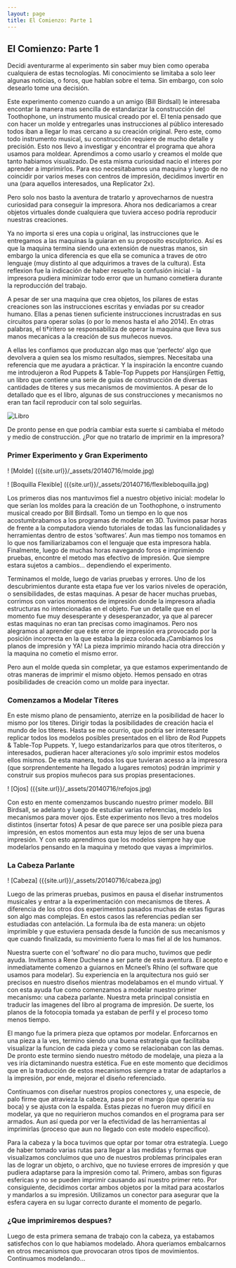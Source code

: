 ```yaml
---
layout: page
title: El Comienzo: Parte 1
---
```


## El Comienzo: Parte 1

Decidi aventurarme al experimento sin saber muy bien como operaba cualquiera de estas tecnologías. Mi conocimiento se limitaba a solo leer algunas noticias, o foros, que hablan sobre el tema. Sin embargo, con solo desearlo tome una decisión.

Este experimento comenzo cuando a un amigo (Bill Birdsall) le interesaba encontar la manera mas sencilla de estandarizar la construcción del Toothophone, un instrumento musical creado por el. El tenia pensado que con hacer un molde y entregarles unas instrucciones al público interesado todos iban a llegar lo mas cercano a su creación original. Pero este, como todo instrumento musical, su construcción requiere de mucho detalle y precisión. Esto nos llevo a investigar y encontrar el programa que ahora usamos para moldear. Aprendimos a como usarlo y creamos el molde que tanto habiamos visualizado. De esta misma curiosidad nacio el interes por aprender a imprimirlos. Para eso necesitabamos una maquina y luego de no coincidir por varios meses con centros de impresión, decidimos invertir en una (para aquellos interesados, una Replicator 2x).

Pero solo nos basto la aventura de tratarlo y aprovecharnos de nuestra curiosidad para conseguir la impresora. Ahora nos dedicariamos a crear objetos virtuales donde cualquiera que tuviera acceso podría reproducir nuestras creaciones. 

Ya no importa si eres una copia u original, las instrucciones que le entregamos a las maquinas la guiaran en su proposito esculptorico. Así es que la maquina termina siendo una extensión de nuestras manos, sin embargo la unica diferencia es que ella se comunica a traves de otro lenguaje (muy distinto al que adquirimos a traves de la cultura). Esta reflexion fue la indicación de haber resuelto la confusión inicial - la impresora pudiera minimizar todo error que un humano cometiera durante la reproducción del trabajo.

A pesar de ser una maquina que crea objetos, los pilares de estas creaciones son las instrucciones escritas y enviadas por su creador humano. Ellas a penas tienen suficiente instrucciones incrustradas en sus circuitos para operar solas (o por lo menos hasta el año 2014). En otras palabras, el ti†íritero se responsabiliza de operar la maquina que lleva sus manos mecanicas a la creación de sus muñecos nuevos. 

A ellas les confiamos que produzcan algo mas que ‘perfecto’ algo que devolvera a quien sea los mismo resultados, siempres. Necesitaba una referencia que me ayudara a prácticar. Y la inspiración la encontre cuando me introdujeron a Rod Puppets & Table-Top Puppets por Hansjürgen Fettig, un libro que contiene una serie de guias de construcción de diversas cantidades de títeres y sus mecanismos de movimientos. A pesar de lo detallado que es el libro, algunas de sus construcciones y mecanismos no eran tan facil reproducir con tal solo seguirlas.

![Libro]({{site.baseurl}}/_assets/20140716/reflibro.jpg)

De pronto pense en que podría cambiar esta suerte si cambiaba el método y medio de construcción. ¿Por que no tratarlo de imprimir en la impresora?

### Primer Experimento y Gran Experimento

! [Molde] ({{site.url}}/_assets/20140716/molde.jpg)

! [Boquilla Flexible] ({{site.url}}/_assets/20140716/flexibleboquilla.jpg)

Los primeros dias nos mantuvimos fiel a nuestro objetivo inicial: modelar lo que serían los moldes para la creación de un Toothophone, o instrumento musical creado por Bill Birdsall. Tomo un tiempo en lo que nos acostumbrabamos a los programas de modelar en 3D. Tuvimos pasar horas de frente a la computadora viendo tutoriales de todas las funcionalidades y herramientas dentro de estos ‘softwares’.  Aun mas tiempo nos tomamos en lo que nos familiarizabamos con el lenguaje que esta impresora habla. Finalmente, luego de muchas horas navegando foros e imprimiendo pruebas, encontre el metodo mas efectivo de impresión. Que siempre estara sujetos a cambios… dependiendo el experimento.

Terminamos el molde, luego de varias pruebas y errores. Uno de los descubrimientos durante esta etapa fue ver los varios niveles de operación, o sensibilidades, de estas maquinas. A pesar de hacer muchas pruebas, corrimos con varios momentos de impresión donde la impresora añadia estructuras no intencionadas en el objeto. Fue un detalle que en el momento fue muy desesperante y desesperanzador, ya que al parecer estas maquinas no eran tan precisas como imaginamos. Pero nos alegramos al aprender que este error de impresión era provocado por la posición incorrecta en la que estaba la pieza colocada.¡Cambiamos los planos de impresión y YA! La pieza imprimio mirando hacia otra dirección y la maquina no cometio el mismo error.

Pero aun el molde queda sin completar, ya que estamos experimentando de otras maneras de imprimir el mismo objeto. Hemos pensado en otras posibilidades de creación como un molde para inyectar.

### Comenzamos a Modelar Títeres

En este mismo plano de pensamiento, aterrize en la posibilidad de hacer lo mismo por los títeres. Dirigir todas la posibilidades de creación hacia el mundo de los títeres. Hasta se me ocurrio, que podría ser interesante replicar todos los modelos posibles presentados en el libro de Rod Puppets & Table-Top Puppets. Y, luego estandarizarlos para que otros títeriteros, o interesados, pudieran hacer alteraciones y/o solo imprimir estos modelos ellos mismos. De esta manera, todos los que tuvieran acesso a la impresora (que sorprendentemente ha llegado a lugares remotos) podrán imprimir y construir sus propios muñecos para sus propias presentaciones.

! [Ojos] ({{site.url}}/_assets/20140716/refojos.jpg) 

Con esto en mente comenzamos buscando nuestro primer modelo. Bill Birdsall, se adelanto y luego de estudiar varias referencias, modelo los mecanismos para mover ojos. Este experimento nos llevo a tres modelos distintos (insertar fotos) A pesar de que parece ser una posible pieza para impresión, en estos momentos aun esta muy lejos de ser una buena impresión. Y con esto aprendimos que los modelos siempre hay que modelarlos pensando en la maquina y metodo que vayas a imprimirlos.

### La Cabeza Parlante

! [Cabeza] ({{site.url}}/_assets/20140716/cabeza.jpg)

Luego de las primeras pruebas, pusimos en pausa el diseñar instrumentos musicales y entrar a la experimentación con mecanismos de títeres. A diferencia de los otros dos experimentos pasados muchas de estas figuras son algo mas complejas. En estos casos las referencias pedían ser estudiadas con antelación. La formula iba de esta manera: un objeto imprimible y que estuviera pensada desde la función de sus mecanismos y que cuando finalizada, su movimiento fuera lo mas fiel al de los humanos. 

Nuestra suerte con el ‘software’ no dio para mucho, tuvimos que pedir ayuda. Invitamos a Rene Duchesne a ser parte de esta aventura. El acepto e inmediatamente comenzo a guiarnos en Mcneel’s Rhino (el software que usamos para modelar). Su experiencia en la arquitectura nos guió ser precisos en nuestro diseños mientras modelabamos en el mundo virtual. Y con esta ayuda fue como comenzamos a modelar nuestro primer mecanismo: una cabeza parlante. Nuestra meta principal consistia en traducir las imagenes del libro al programa de impresión. De suerte, los planos de la fotocopia tomada ya estaban de perfil y el proceso tomo menos tiempo. 

El mango fue la primera pieza que optamos por modelar. Enforcarnos en una pieza a la ves, termino siendo una buena estrategía que facilitaba visualizar la funcion de cada pieza y como se relacionaban con las demas. De pronto este termino siendo nuestro método de modelaje, una pieza a la ves iría dictaminando nuestra estética. Fue en este momento que decidimos que en la traducción de estos mecanismos siempre a tratar de adaptarlos a la impresión, por ende, mejorar el diseño referenciado. 

Continuamos con diseñar nuestros propios conectores y, una especie, de palo firme que atravieza la cabeza, pasa por el mango (que operaría su boca) y se ajusta con la espalda. Estas piezas no fueron muy dificil en modelar, ya que no requirieron muchos comandos en el programa para ser armados. Aun así queda por ver la efectividad de las herramientas al imprimirlas (proceso que aun no llegado con este modelo especifico).

Para la cabeza y la boca tuvimos que optar por tomar otra estrategía. Luego de haber tomado varias rutas para llegar a las medidas y formas que visualizamos concluimos que uno de nuestros problemas principales eran las de lograr un objeto, o archivo, que no tuviese errores de impresión y que pudiera adaptarse para la impresión como tal. Primero, ambas son figuras esfericas y no se pueden imprimir causando así nuestro primer reto. Por consiguiente, decidimos cortar ambos objetos por la mitad para acostarlos y mandarlos a su impresión. Utilizamos un conector para asegurar que la esfera cayera en su lugar correcto durante el momento de pegarlo.


### ¿Que imprimiremos despues?

Luego de esta primera semana de trabajo con la cabeza, ya estabamos satisfechos con lo que habiamos modelado. Ahora queriamos embalcarnos en otros mecanismos que provocaran otros tipos de movimientos. Continuamos modelando…
